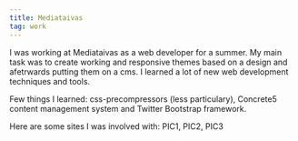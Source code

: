 ```yaml
---
title: Mediataivas
tag: work
---
```


I was working at Mediataivas as a web developer for a summer. My main task was to create working and responsive themes based on a design and afetrwards putting them on a cms. I learned a lot of new web development techniques and tools.

Few things I learned: css-precompressors (less particulary), Concrete5 content management system and Twitter Bootstrap framework.

Here are some sites I was involved with: PIC1, PIC2, PIC3